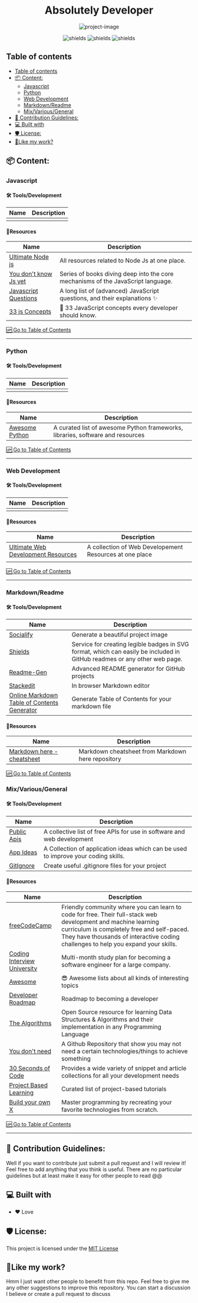 <h1 align="center" id="title">Absolutely Developer</h1>

<p align="center"><img src="https://socialify.git.ci/harithzainudin/absolutely-developer/image?description=1&amp;name=1&amp;owner=1&amp;pattern=Solid&amp;theme=Light" alt="project-image"></p>

<p align="center"><img src="https://img.shields.io/github/stars/harithzainudin/absolutely-developer?style=social" alt="shields"> <img src="https://img.shields.io/github/followers/harithzainudin?style=social" alt="shields"> <img src="https://img.shields.io/github/last-commit/harithzainudin/absolutely-developer?style=social" alt="shields"></p> 

## Table of contents

- [Table of contents](#table-of-contents)
- [📦 Content:](#-content)
  - [Javascript](#javascript)
  - [Python](#python)
  - [Web Development](#web-development)
  - [Markdown/Readme](#mdreadme)
  - [Mix/Various/General](#mixvariousgeneral)
- [🍰 Contribution Guidelines:](#-contribution-guidelines)
- [💻 Built with](#-built-with)
- [🛡️ License:](#-license)
- [💖Like my work?](#like-my-work)

## 📦 Content:

### Javascript
#### 🛠 Tools/Development
| Name | Description |
|--|--|
| | |

#### 📒Resources
| Name | Description |
|--|--|
| [Ultimate Node js](https://github.com/DhanushNehru/Ultimate-NodeJs-Resources) | All resources related to Node Js at one place. |
| [You don't know Js yet](https://github.com/getify/You-Dont-Know-JS) | Series of books diving deep into the core mechanisms of the JavaScript language. |
| [Javascript Questions](https://github.com/lydiahallie/javascript-questions) | A long list of (advanced) JavaScript questions, and their explanations ✨ |
| [33 js Concepts](https://github.com/leonardomso/33-js-concepts) |📜 33 JavaScript concepts every developer should know.|

[🆙 Go to Table of Contents](#table-of-contents)

---
### Python
#### 🛠 Tools/Development
| Name | Description |
|--|--|
| | |

#### 📒Resources
| Name | Description |
|--|--|
| [Awesome Python](https://awesome-python.com/) | A curated list of awesome Python frameworks, libraries, software and resources |

[🆙 Go to Table of Contents](#table-of-contents)

---

### Web Development

#### 🛠 Tools/Development
| Name | Description |
|--|--|
|  |  |


#### 📒Resources
| Name | Description |
|--|--|
| [Ultimate Web Development Resources](https://github.com/DhanushNehru/Ultimate-Web-Development-Resources) | A collection of Web Developement Resources at one place |
| | |

[🆙 Go to Table of Contents](#table-of-contents)

---
### Markdown/Readme

#### 🛠 Tools/Development
| Name | Description |
|--|--|
| [Socialify](https://socialify.git.ci/) | Generate a beautiful project image | 
| [Shields](https://shields.io/) | Service for creating legible badges in SVG format, which can easily be included in GitHub readmes or any other web page. |
| [Readme-Gen](https://readme-gen.vercel.app/) | Advanced README generator for GitHub projects |
| [Stackedit](https://stackedit.io/) | In browser Markdown editor |
| [Online Markdown Table of Contents Generator](https://luciopaiva.com/markdown-toc/) | Generate Table of Contents for your markdown file |


#### 📒Resources
| Name | Description |
|--|--|
| [Markdown here - cheatsheet](https://github.com/adam-p/markdown-here/wiki/Markdown-Cheatsheet) | Markdown cheatsheet from Markdown here repository |

[🆙 Go to Table of Contents](#table-of-contents)

### Mix/Various/General
#### 🛠 Tools/Development
| Name | Description |
|--|--|
| [Public Apis](https://github.com/public-apis/public-apis) | A collective list of free APIs for use in software and web development |
| [App Ideas](https://github.com/florinpop17/app-ideas) | A Collection of application ideas which can be used to improve your coding skills. |
| [GitIgnore](https://www.toptal.com/developers/gitignore) | Create useful .gitignore files for your project |


#### 📒Resources
| Name | Description |
|--|--|
| [freeCodeCamp](https://github.com/freeCodeCamp/freeCodeCamp)| Friendly community where you can learn to code for free. Their full-stack web development and machine learning curriculum is completely free and self-paced. They have thousands of interactive coding challenges to help you expand your skills. |
| [Coding Interview University](https://github.com/jwasham/coding-interview-university) | Multi-month study plan for becoming a software engineer for a large company. |
| [Awesome](https://github.com/sindresorhus/awesome) | 😎 Awesome lists about all kinds of interesting topics |
| [Developer Roadmap](https://github.com/kamranahmedse/developer-roadmap) | Roadmap to becoming a developer | 
| [The Algorithms](https://the-algorithms.com/) | Open Source resource for learning Data Structures & Algorithms and their implementation in any Programming Language |
| [You don't need](https://github.com/you-dont-need) | A Github Repository that show you may not need a certain technologies/things to achieve something |
| [30 Seconds of Code](https://www.30secondsofcode.org/) | Provides a wide variety of snippet and article collections for all your development needs |
| [Project Based Learning](https://github.com/practical-tutorials/project-based-learning) | Curated list of project-based tutorials |
| [Build your own X](https://github.com/codecrafters-io/build-your-own-x#build-your-own-game) | Master programming by recreating your favorite technologies from scratch. |




[🆙 Go to Table of Contents](#table-of-contents)

---
## 🍰 Contribution Guidelines:

Well if you want to contribute just submit a pull request and I will review it! Feel free to add anything that you think is useful. There are no particular guidelines but at least make it easy for other people to read @@

  
  
## 💻 Built with

- ❤️ Love

## 🛡️ License:

This project is licensed under the [MIT License](https://github.com/harithzainudin/absolutely-developer/blob/main/LICENSE)

## 💖Like my work?

Hmm I just want other people to benefit from this repo. Feel free to give me any other suggestions to improve this repository. You can start a discussion I believe or create a pull request to discuss
